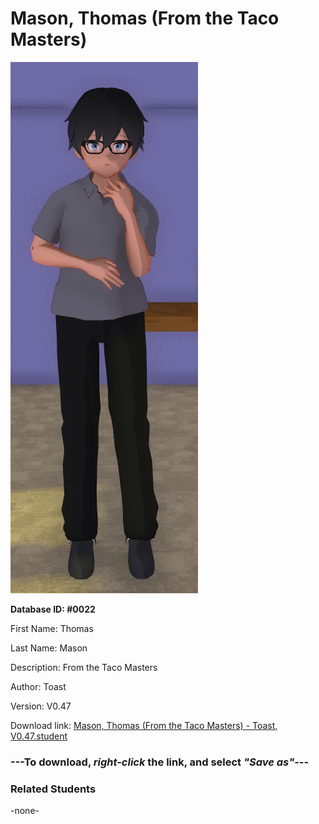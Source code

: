 # Mason, Thomas (From the Taco Masters)

<img src="../../Files/Images/Mason, Thomas (From the Taco Masters).png" title="Mason, Thomas (From the Taco Masters) - Toast, V0.47">

**Database ID: #0022**

First Name: Thomas

Last Name: Mason

Description: From the Taco Masters

Author: Toast

Version: V0.47

Download link: <a href="https://raw.githubusercontent.com/Arbiter1223/Daigaku-Gurashi-Custom-Students/master/Files/Student%20Files/Mason%2C%20Thomas%20(From%20the%20Taco%20Masters)%20-%20Toast%2C%20V0.47.student">Mason, Thomas (From the Taco Masters) - Toast, V0.47.student</a>

### ---**To download, _right-click_ the link, and select _"Save as"_**---

### Related Students

-none-
